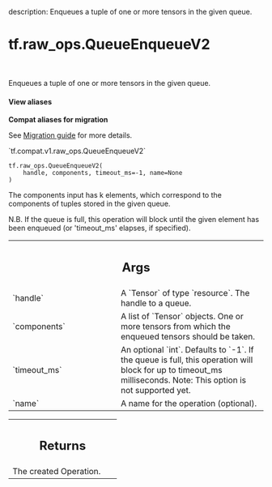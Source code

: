 description: Enqueues a tuple of one or more tensors in the given queue.

<div itemscope itemtype="http://developers.google.com/ReferenceObject">
<meta itemprop="name" content="tf.raw_ops.QueueEnqueueV2" />
<meta itemprop="path" content="Stable" />
</div>

# tf.raw_ops.QueueEnqueueV2

<!-- Insert buttons and diff -->

<table class="tfo-notebook-buttons tfo-api nocontent" align="left">

</table>



Enqueues a tuple of one or more tensors in the given queue.

<section class="expandable">
  <h4 class="showalways">View aliases</h4>
  <p>
<b>Compat aliases for migration</b>
<p>See
<a href="https://www.tensorflow.org/guide/migrate">Migration guide</a> for
more details.</p>
<p>`tf.compat.v1.raw_ops.QueueEnqueueV2`</p>
</p>
</section>

<pre class="devsite-click-to-copy prettyprint lang-py tfo-signature-link">
<code>tf.raw_ops.QueueEnqueueV2(
    handle, components, timeout_ms=-1, name=None
)
</code></pre>



<!-- Placeholder for "Used in" -->

The components input has k elements, which correspond to the components of
tuples stored in the given queue.

N.B. If the queue is full, this operation will block until the given
element has been enqueued (or 'timeout_ms' elapses, if specified).

<!-- Tabular view -->
 <table class="responsive fixed orange">
<colgroup><col width="214px"><col></colgroup>
<tr><th colspan="2"><h2 class="add-link">Args</h2></th></tr>

<tr>
<td>
`handle`
</td>
<td>
A `Tensor` of type `resource`. The handle to a queue.
</td>
</tr><tr>
<td>
`components`
</td>
<td>
A list of `Tensor` objects.
One or more tensors from which the enqueued tensors should be taken.
</td>
</tr><tr>
<td>
`timeout_ms`
</td>
<td>
An optional `int`. Defaults to `-1`.
If the queue is full, this operation will block for up to
timeout_ms milliseconds.
Note: This option is not supported yet.
</td>
</tr><tr>
<td>
`name`
</td>
<td>
A name for the operation (optional).
</td>
</tr>
</table>



<!-- Tabular view -->
 <table class="responsive fixed orange">
<colgroup><col width="214px"><col></colgroup>
<tr><th colspan="2"><h2 class="add-link">Returns</h2></th></tr>
<tr class="alt">
<td colspan="2">
The created Operation.
</td>
</tr>

</table>

